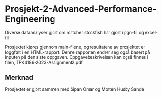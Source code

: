 # Prosjekt-2-Advanced-Performance-Engineering
Diverse dataanalyser gjort om matcher stockfish har gjort i pgn-fil og excel-fil

Prosjektet kjøres gjennom main-filene, og resultatene av prosjektet er loggført i en HTML-rapport. Denne rapporten endrer seg også basert på inputen på den siste oppgaven.
Oppgavebeskrivelsen kan også finnes i filen, TPK4186-2023-Assignment2.pdf

## Merknad
Prosjektet er gjort sammen med Sipan Omar og Morten Husby Sande
